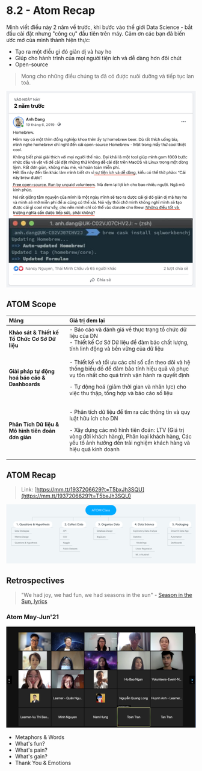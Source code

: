 # 8.2 - Atom Recap

Mình viết điều này 2 năm về trước, khi bước vào thế giới Data Science - bắt đầu cài đặt nhưng "công cụ" đầu tiên trên máy. Cảm ơn các bạn đã biến ước mở của mình thành hiện thực:

* Tạo ra một điều gì đó giản dị và hay ho
* Giúp cho hành trình của mọi người tiện ích và dễ dàng hơn đôi chút
* Open-source

> Mong cho những điều chúng ta đã có được nuôi dưỡng và tiếp tục lan toả.

![](../../.gitbook/assets/image%20%28172%29.png)

## ATOM Scope

<table>
  <thead>
    <tr>
      <th style="text-align:left"><b>M&#x1EA3;ng</b>
      </th>
      <th style="text-align:left"><b>Gi&#xE1; tr&#x1ECB; &#x111;em l&#x1EA1;i</b>
      </th>
    </tr>
  </thead>
  <tbody>
    <tr>
      <td style="text-align:left"><b>Kh&#x1EA3;o s&#xE1;t &amp; Thi&#x1EBF;t k&#x1EBF; T&#x1ED5; Ch&#x1EE9;c C&#x1A1; S&#x1EDF; D&#x1EEF; li&#x1EC7;u</b>
      </td>
      <td style="text-align:left">- B&#xE1;o c&#xE1;o v&#xE0; &#x111;&#xE1;nh gi&#xE1; v&#x1EC1; th&#x1EF1;c
        tr&#x1EA1;ng t&#x1ED5; ch&#x1EE9;c d&#x1EEF; li&#x1EC7;u c&#x1EE7;a DN
        <br
        />- Thi&#x1EBF;t k&#x1EBF; C&#x1A1; S&#x1EDF; D&#x1EEF; li&#x1EC7;u &#x111;&#x1EC3;
        &#x111;&#x1EA3;m b&#x1EA3;o ch&#x1EA5;t l&#x1B0;&#x1EE3;ng, t&#xED;nh linh
        &#x111;&#x1ED9;ng v&#xE0; b&#x1EC1;n v&#x1EEF;ng c&#x1EE7;a d&#x1EEF; li&#x1EC7;u</td>
    </tr>
    <tr>
      <td style="text-align:left"><b>Gi&#x1EA3;i ph&#xE1;p t&#x1EF1; &#x111;&#x1ED9;ng ho&#xE1; b&#xE1;o c&#xE1;o &amp; Dashboards</b>
      </td>
      <td style="text-align:left">
        <p>- Thi&#x1EBF;t k&#x1EBF; v&#xE0; t&#x1ED1;i &#x1B0;u c&#xE1;c ch&#x1EC9;
          s&#x1ED1; c&#x1EA7;n theo d&#xF5;i v&#xE0; h&#x1EC7; th&#x1ED1;ng bi&#x1EC3;u
          &#x111;&#x1ED3; &#x111;&#x1EC3; &#x111;&#x1EA3;m b&#x1EA3;o t&#xED;nh hi&#x1EC7;u
          qu&#x1EA3; v&#xE0; ph&#x1EE5;c v&#x1EE5; t&#x1ED1;n nh&#x1EA5;t cho qu&#xE1;
          tr&#xEC;nh v&#x1EAD;n h&#xE0;nh ra quy&#x1EBF;t &#x111;&#x1ECB;nh</p>
        <p>- T&#x1EF1; &#x111;&#x1ED9;ng ho&#xE1; (gi&#x1EA3;m th&#x1EDD;i gian v&#xE0;
          nh&#xE2;n l&#x1EF1;c) cho vi&#x1EC7;c thu th&#x1EAD;p, t&#x1ED5;ng h&#x1EE3;p
          v&#xE0; b&#xE1;o c&#xE1;o s&#x1ED1; li&#x1EC7;u</p>
      </td>
    </tr>
    <tr>
      <td style="text-align:left"><b>Ph&#xE2;n T&#xED;ch D&#x1EEF; li&#x1EC7;u &amp; M&#xF4; h&#xEC;nh ti&#xEA;n &#x111;o&#xE1;n &#x111;&#x1A1;n gi&#x1EA3;n</b>
      </td>
      <td style="text-align:left">
        <p>- Ph&#xE2;n t&#xED;ch d&#x1EEF; li&#x1EC7;u &#x111;&#x1EC3; t&#xEC;m ra
          c&#xE1;c th&#xF4;ng tin v&#xE0; quy lu&#x1EAD;t h&#x1EEF;u &#xED;ch cho
          DN</p>
        <p>- X&#xE2;y d&#x1EF1;ng c&#xE1;c m&#xF4; h&#xEC;nh ti&#xEA;n &#x111;o&#xE1;n:
          LTV (Gi&#xE1; tr&#x1ECB; v&#xF2;ng &#x111;&#x1EDD;i kh&#xE1;ch h&#xE0;ng),
          Ph&#xE2;n lo&#x1EA1;i kh&#xE1;ch h&#xE0;ng, C&#xE1;c y&#x1EBF;u t&#x1ED1;
          &#x1EA3;nh h&#x1B0;&#x1EDF;ng &#x111;&#x1EBF;n tr&#x1EA3;i nghi&#x1EC7;m
          kh&#xE1;ch h&#xE0;ng v&#xE0; hi&#x1EC7;u qu&#x1EA3; kinh doanh</p>
      </td>
    </tr>
  </tbody>
</table>

## ATOM Recap

> Link:  [https://mm.tt/1937206629?t=T5bxJh3SQU](https://mm.tt/1937206629?t=T5bxJh3SQU)

![](../../.gitbook/assets/atom_class.png)

## Retrospectives

> "We had joy, we had fun, we had seasons in the sun" - [Season in the Sun, lyrics](https://www.youtube.com/watch?v=-tPcc1ftj8E)

### Atom May-Jun'21

![](../../.gitbook/assets/image%20%28173%29.png)

* Metaphors & Words
* What's fun?
* What's pain?
* What's gain?
* Thank You & Emotions



